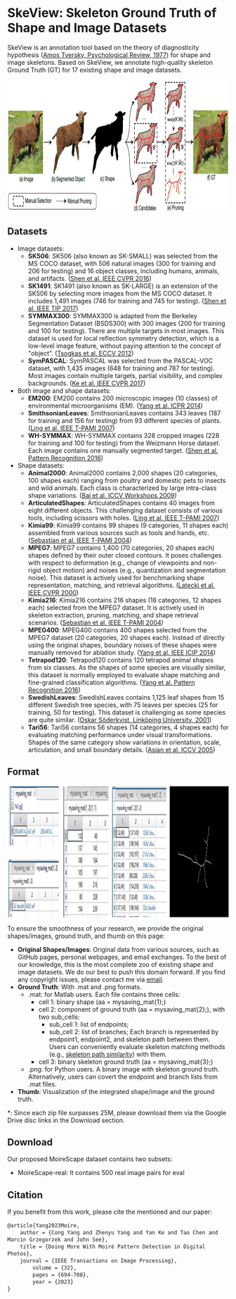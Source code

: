 # SkeView: Skeleton Ground Truth of Shape and Image Datasets

SkeView is an annotation tool based on the theory of diagnosticity hypothesis ([Amos Tversky, Psychological Review, 1977](http://www.ai.mit.edu/projects/dm/Tversky-features.pdf)) for shape and image skeletons. Based on SkeView, we annotate high-quality skeleton Ground Truth (GT) for 17 existing shape and image datasets.

<img src="skeview.jpg" height="300">

## Datasets

- Image datasets:
  - **SK506**: SK506 (also known as SK-SMALL) was selected from the MS COCO dataset, with 506 natural images (300 for training and 206 for testing) and 16 object classes, including humans, animals, and artifacts. ([Shen et al. IEEE CVPR 2016](https://openaccess.thecvf.com/content_cvpr_2016/papers/Shen_Object_Skeleton_Extraction_CVPR_2016_paper.pdf))
  - **SK1491**: SK1491 (also known as SK-LARGE) is an extension of the SK506 by selecting more images from the MS COCO dataset. It includes 1,491 images (746 for training and 745 for testing). ([Shen et al. IEEE TIP 2017](https://ieeexplore.ieee.org/abstract/document/8000414))
  - **SYMMAX300**: SYMMAX300 is adapted from the Berkeley Segmentation Dataset (BSDS300) with 300 images (200 for training and 100 for testing). There are multiple targets in most images. This dataset is used for local reflection symmetry detection, which is a low-level image feature, without paying attention to the concept of "object". ([Tsogkas et al. ECCV 2012](https://inria.hal.science/hal-00856535/document))
  - **SymPASCAL**: SymPASCAL was selected from the PASCAL-VOC dataset, with 1,435 images (648 for training and 787 for testing). Most images contain multiple targets, partial visibility, and complex backgrounds. ([Ke et al. IEEE CVPR 2017](https://openaccess.thecvf.com/content_cvpr_2017/papers/Ke_SRN_Side-output_Residual_CVPR_2017_paper.pdf))
- Both image and shape datasets:
  - **EM200**: EM200 contains 200 microscopic images (10 classes) of environmental microorganisms (EM). ([Yang et al. ICPR 2014](https://projet.liris.cnrs.fr/imagine/pub/proceedings/ICPR-2014/data/5209d374.pdf))
  - **SmithsonianLeaves**: SmithsonianLeaves contains 343 leaves (187 for training and 156 for testing) from 93 different species of plants. ([Ling et al. IEEE T-PAMI 2007](https://citeseerx.ist.psu.edu/document?repid=rep1&type=pdf&doi=c9bb27a60b6c2555a4c01c4c0b8808f1e3625403))
  - **WH-SYMMAX**: WH-SYMMAX contains 328 cropped images (228 for training and 100 for testing) from the Weizmann Horse dataset. Each image contains one manually segmented target. ([Shen et al. Pattern Recognition 2016](https://www.vlrlab.net/admin/uploads/avatars/Multiple_instance_subspace_learning_via_partial_random_projection_tree_for_local_reflection_symmetry_in_natural_images.pdf))
- Shape datasets:
  - **Animal2000**: Animal2000 contains 2,000 shapes (20 categories, 100 shapes each) ranging from poultry and domestic pets to insects and wild animals. Each class is characterized by large intra-class shape variations. ([Bai et al. ICCV Workshops 2009](http://pages.ucsd.edu/~ztu/publication/iccv09_nordia_ics.pdf))
  - **ArticulatedShapes**: ArticulatedShapes contains 40 images from eight different objects. This challenging dataset consists of various tools, including scissors with holes. ([Ling et al. IEEE T-PAMI 2007](https://citeseerx.ist.psu.edu/document?repid=rep1&type=pdf&doi=c9bb27a60b6c2555a4c01c4c0b8808f1e3625403))
  - **Kimia99**: Kimia99 contains 99 shapes (9 categories, 11 shapes each) assembled from various sources such as tools and hands, etc. ([Sebastian et al. IEEE T-PAMI 2004](https://ieeexplore.ieee.org/abstract/document/1273924))
  - **MPEG7**: MPEG7 contains 1,400 (70 categories, 20 shapes each) shapes defined by their outer closed contours. It poses challenges with respect to deformation (e.g., change of viewpoints and non-rigid object motion) and noises (e.g., quantization and segmentation noise). This dataset is actively used for benchmarking shape representation, matching, and retrieval algorithms. ([Latecki et al. IEEE CVPR 2000](https://ieeexplore.ieee.org/abstract/document/855850))
  - **Kimia216**: Kimia216 contains 216 shapes (18 categories, 12 shapes each) selected from the MPEG7 dataset. It is actively used in skeleton extraction, pruning, matching, and shape retrieval scenarios. ([Sebastian et al. IEEE T-PAMI 2004](https://ieeexplore.ieee.org/abstract/document/1273924))
  - **MPEG400**: MPEG400 contains 400 shapes selected from the MPEG7 dataset (20 categories, 20 shapes each). Instead of directly using the original shapes, boundary noises of these shapes were manually removed for ablation study. ([Yang et al. IEEE ICIP 2014](https://ieeexplore.ieee.org/abstract/document/7025446))
  - **Tetrapod120**: Tetrapod120 contains 120 tetrapod animal shapes from six classes. As the shapes of some species are visually similar, this dataset is normally employed to evaluate shape matching and fine-grained classification algorithms. ([Yang et al. Pattern Recognition 2016](https://www.sciencedirect.com/science/article/abs/pii/S0031320316000431))
  - **SwedishLeaves**: SwedishLeaves contains 1,125 leaf shapes from 15 different Swedish tree species, with 75 leaves per species (25 for training, 50 for testing). This dataset is challenging as some species are quite similar. ([Oskar Söderkvist, Linköping University, 2001](https://www.diva-portal.org/smash/get/diva2:303038/FULLTEXT01.pdf))
  - **Tari56**: Tari56 contains 56 shapes (14 categories, 4 shapes each) for evaluating matching performance under visual transformations. Shapes of the same category show variations in orientation, scale, articulation, and small boundary details. ([Asian et al. ICCV 2005](https://ieeexplore.ieee.org/abstract/document/1544875))


## Format

<img src="matlab.jpg" height="300">

To ensure the smoothness of your research, we provide the original shapes/images, ground truth, and thumb on this page: 
- **Original Shapes/Images**: Original data from various sources, such as GitHub pages, personal webpages, and email exchanges. To the best of our knowledge, this is the most complete zoo of existing shape and image datasets. We do our best to push this domain forward. If you find any copyright issues, please contact me via [email](https://cong-yang.github.io/).
- **Ground Truth**: With .mat and .png formats.
  - .mat: for Matlab users. Each file contains three cells:
    - cell 1: binary shape (aa = mysaving_mat{1};)
    - cell 2: component of ground truth (aa = mysaving_mat{2};), with two sub_cells:
      - sub_cell 1: list of endpoints;
      - sub_cell 2: list of branches; Each branch is represented by endpoint1, endpoint2, and skeleton path between them. Users can conveniently evaluate skeleton matching methods (e.g., [skeleton path similarity](https://ieeexplore.ieee.org/document/4359369)) with them.
    - cell 3: binary skeleton ground truth (aa = mysaving_mat{3};)
  - .png: for Python users. A binary image with skeleton ground truth. Alternatively, users can covert the endpoint and branch lists from .mat files.
- **Thumb**: Visualization of the integrated shape/image and the ground truth.

*: Since each zip file surpasses 25M, please download them via the Google Drive disc links in the Download section.

## Download

Our proposed MoireScape dataset contains two subsets:
 - MoireScape-real: It contains 500 real image pairs for eval
 
## Citation

If you benefit from this work, please cite the mentioned and our paper:

	@article{Yang2023Moire,
		author = {Cong Yang and Zhenyu Yang and Yan Ke and Tao Chen and Marcin Grzegorzek and John See},
		title = {Doing More With Moiré Pattern Detection in Digital Photos},
		journal = {IEEE Transactions on Image Processing},
            volume = {32},
            pages = {694-708},
            year = {2023}
	}
